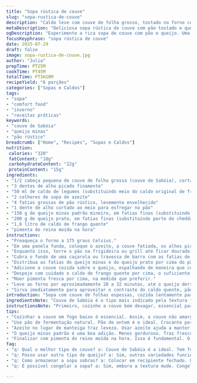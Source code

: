 ```yaml
---
title: "Sopa rústica de couve"
slug: "sopa-rustica-de-couve"
description: "Caldo leve com couve de folha grosso, tostado no forno com fatias de pão antigo e queijo fundido. O toque especial fica por conta do alho assado e do tempero sutil de pimenta do reino. Cozimento suave, sem pressa, para extrair todo o sabor do vegetal. Uma sopa que traz conforto, com textura interessante do pão embebido e queijo dourado. Substituir parte do queijo tradicional por queijo minas padrão dá um frescor. O caldo de legumes pode substituir o de frango sem perder força."
metaDescription: "Deliciosa sopa rústica de couve com pão tostado e queijo derretido. Uma refeição reconfortante ideal para o inverno."
ogDescription: "Experimente a rica sopa de couve com pão e queijo. Uma opção quentinha e saborosa para aquecer os dias frios."
focusKeyphrase: "sopa rústica de couve"
date: 2025-07-29
draft: false
image: sopa-rustica-de-couve.jpg
author: "Julia"
prepTime: PT25M
cookTime: PT45M
totalTime: PT1H10M
recipeYield: "6 porções"
categories: ["Sopas e Caldos"]
tags:
- "sopa"
- "comfort food"
- "inverno"
- "receitas práticas"
keywords:
- "couve de Sabóia"
- "queijo minas"
- "pão rústico"
breadcrumb: ["Home", "Recipes", "Sopas e Caldos"]
nutrition: 
 calories: "320"
 fatContent: "18g"
 carbohydrateContent: "22g"
 proteinContent: "15g"
ingredients:
- "1/2 cabeça pequena de couve de folha grossa (couve de Sabóia), cortada em tiras finas"
- "3 dentes de alho picado finamente"
- "50 ml de caldo de legumes (substituindo meio do caldo original de frango)"
- "2 colheres de sopa de azeite"
- "4 fatias grossas de pão rústico, levemente envelhecido"
- "1 dente de alho cortado ao meio para esfregar no pão"
- "150 g de queijo minas padrão mineiro, em fatias finas (substituindo parte do cheddar)"
- "200 g de queijo prato, em fatias finas (substituindo parte do cheddar)"
- "1,6 litro de caldo de frango quente"
- "pimenta do reino moída na hora"
instructions:
- "Preaqueça o forno a 175 graus Celsius."
- "Em uma panela funda, coloque o azeite, a couve fatiada, os alhos picados e o caldo de legumes. Cozinhe em fogo baixo, com tampa, por cerca de 12 minutos, mexendo às vezes para não grudar."
- "Enquanto isso, torre o pão na frigideira ou grill até ficar dourado e crocante. Esfregue o lado cortado do alho no pão quente para perfumar."
- "Cubra o fundo de uma caçarola ou travessa de barro com as fatias de pão queimado e levemente temperado com alho."
- "Distribua as fatias do queijo minas e do queijo prato por cima do pão de forma uniforme."
- "Adicione a couve cozida sobre o queijo, espalhando de maneira que cubra bem a camada de pão e queijos."
- "Despeje com cuidado o caldo de frango quente por cima, o suficiente para quase cobrir o pão e o recheio."
- "Moer pimenta fresca por cima, na medida que preferir."
- "Leve ao forno por aproximadamente 28 a 32 minutos, até o queijo derreter bem e a borda ficar levemente dourada."
- "Sirva imediatamente para aproveitar o contraste do caldo quente, pão embebido e queijo derretido."
introduction: "Sopa com couve de folhas espessas, cozida lentamente para liberar sabor sem amargor. Não é só caldo: tem pão velho, tostado na chapa, esfregado com alho – aroma que acompanha o conforto. Queijo coisa boa, parte mineiro, parte prato, em fatias finas, pôr por cima devagar para fundir no forno. Cozinhar lento para ter caldo rico, quente, com textura e aroma. A pimenta na hora lembra tempero de casa de campo, simples e gostoso. Substituir parte do caldo por legumes traz leveza. Final suave, quentinho na boca, perfeito para inverno. Pão apresenta textura úmida da sopa, queijo derretido e sabor forte da couve. Sem pressa, mexer às vezes pra não queimar no fundo. Prático e reconfortante. "
ingredientsNote: "Couve de Sabóia é o tipo mais indicado pela textura firme e folhas largas que suportam cocção sem virar purê. Usar pão velho, firme, tipo pão de fermentação natural ou pão rústico, garante que ele não desapareça no caldo e mantenha estrutura. O alho em duas formas: picado para infundir o caldo e fatiado para aromatizar o pão cru. Optar pelo queijo minas padrão na mistura traz frescor e menos gordura, enquanto o queijo prato dá cremosidade boa para derreter. O caldo de legumes substitui parte do caldo de frango para tornar a sopa mais leve, porém saborosa. O azeite confere suavidade e um toque mediterrâneo, substituindo a tradicional manteiga. A pimenta do reino fresca é essencial para dar aquele toque final sem cobrar passo extra."
instructionsNote: "Primeiro, cozinhe a couve bem devagar, essencial para não queimar e extrair sabor sem amargar. Atenção à temperatura e mexer às vezes para uma cocção uniforme. Preparar o pão tostado é crucial para evitar que fique encharcado rapidamente. Raspar o alho no pão quente ajuda a distribuir o aroma e nota de sabor, acrescentando ao caldo. Montar na caçarola exige cuidado para que o pão fique na base, o queijo em camadas para fundir melhor e a couve cobrindo. Caldo quente, quase fervente, para não interromper a cozedura já feita. O forno mantém aquecimento constante, sem necessidade de vigilância constante, entre 28 a 32 minutos para garantir que o queijo derreta mas a couve mantenha textura. Servir logo evita que a crocância do pão desapareça totalmente, embora a sopa seja melhor quando convivem esses contrastes de textura."
tips:
- "Cozinhar a couve em fogo baixo é essencial. Assim, a couve não amarga. Mexer de vez em quando. Isso ajuda a criar um caldo rico e saboroso."
- "Use pão de fermentação natural. Pão de ontem é o ideal. Crocante por fora, garante estrutura. Não deixe o pão encharcar. Isso estraga a textura."
- "Azeite no lugar de manteiga traz leveza. Usar azeite ajuda a manter o sabor mais fresco. Também dá uma nuance mediterrânea. Experimente."
- "O queijo minas padrão é uma boa adição. Menos gorduroso. Traz frescor ao prato. O queijo prato derrete bem e adiciona cremosidade."
- "Finalizar com pimenta do reino moída na hora. Isso é fundamental. O sabor é bem diferente. Aplicar na hora de servir. Realça o prato."
faq:
- "q: Qual o melhor tipo de couve? a: Couve de Sabóia é a ideal. Tem folhas firmes. Suporta melhor cocção. Não amolece fácil."
- "q: Posso usar outro tipo de queijo? a: Sim, outras variedades funcionam. Mas cada uma tem seu sabor. Experimente misturar."
- "q: Como armazenar a sopa sobras? a: Colocar em recipiente fechado. Guarde na geladeira. Comer dentro de 2-3 dias. Reaquecer bem."
- "q: É possível congelar a sopa? a: Sim, embora a textura mude. Congelar em porções. Consumir em até 3 meses para melhor sabor."

---
```

